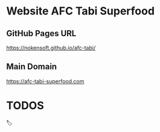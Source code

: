 # Website AFC Tabi Superfood

## GitHub Pages URL 
https://nokensoft.github.io/afc-tabi/

## Main Domain
https://afc-tabi-superfood.com


# TODOS

 🏷️